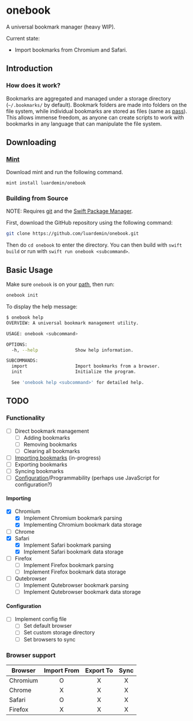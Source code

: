 # onebook

A universal bookmark manager (heavy WIP).

Current state:

- Import bookmarks from Chromium and Safari.

## Introduction

### How does it work?

Bookmarks are aggregated and managed under a storage directory
(`~/.bookmarks/` by default). Bookmark folders are made into
folders on the file system, while individual bookmarks are
stored as files (same as [pass](https://www.passwordstore.org)). This allows
immense freedom, as anyone can create scripts to work with bookmarks in any
language that can manipulate the file system.

## Downloading

### [Mint](https://github.com/yonaskolb/Mint)

Download mint and run the following command.

```sh
mint install luardemin/onebook
```

### Building from Source

NOTE: Requires [git](https://github.com/git/git) and the [Swift Package Manager](https://swift.org/package-manager/).

First, download the GitHub repository using the following command:

```sh
git clone https://github.com/luardemin/onebook.git
```

Then do `cd onebook` to enter the directory. You can then build with
`swift build` or run with `swift run onebook <subcommand>`.

## Basic Usage

Make sure `onebook` is on your
[path](https://www.putorius.net/set-path-variable-linux.html), then run:

```sh
onebook init
```

To display the help message:

```sh
$ onebook help
OVERVIEW: A universal bookmark management utility.

USAGE: onebook <subcommand>

OPTIONS:
  -h, --help              Show help information.

SUBCOMMANDS:
  import                  Import bookmarks from a browser.
  init                    Initialize the program.

  See 'onebook help <subcommand>' for detailed help.
```

## TODO

### Functionality

- [ ] Direct bookmark management
  - [ ] Adding bookmarks
  - [ ] Removing bookmarks
  - [ ] Clearing all bookmarks
- [ ] [Importing bookmarks](#importing) (in-progress)
- [ ] Exporting bookmarks
- [ ] Syncing bookmarks
- [ ] [Configuration](#configuration)/Programmability (perhaps use JavaScript
for configuration?)

#### Importing

- [X] Chromium
  - [X] Implement Chromium bookmark parsing
  - [X] Implementing Chromium bookmark data storage
- [ ] Chrome
- [X] Safari
  - [X] Implement Safari bookmark parsing
  - [X] Implement Safari bookmark data storage
- [ ] Firefox
  - [ ] Implement Firefox bookmark parsing
  - [ ] Implement Firefox bookmark data storage
- [ ] Qutebrowser
  - [ ] Implement Qutebrowser bookmark parsing
  - [ ] Implement Qutebrowser bookmark data storage

#### Configuration

- [ ] Implement config file
  - [ ] Set default browser
  - [ ] Set custom storage directory
  - [ ] Set browsers to sync

### Browser support

| Browser     | Import From | Export To | Sync |
|-------------|:-----------:|:---------:|:----:|
| Chromium    |      O      |     X     |   X  |
| Chrome      |      X      |     X     |   X  |
| Safari      |      O      |     X     |   X  |
| Firefox     |      X      |     X     |   X  |
